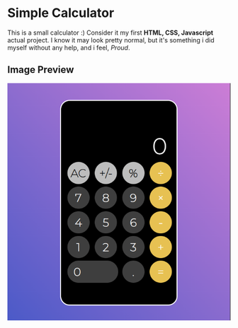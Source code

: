# Simple Calculator

This is a small calculator :)
Consider it my first **HTML, CSS, Javascript** actual project. I know it may look pretty normal, but it's something i did myself without any help, and i feel, _Proud_.

## Image Preview

![Phone picture](phoneimg.png)
